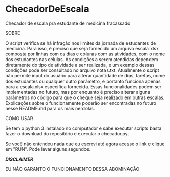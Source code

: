 # ChecadorDeEscala
Checador de escala pra estudante de medicina fracassado

SOBRE

O script verifica se há infração nos limites da jornada de estudantes de medicina. Para isso, é preciso que seja fornecido um arquivo escala.xlsx composta por linhas com os dias e colunas com as atividades, com o nome dos estudantes nas células. As condições a serem atendidas dependem diretamente do tipo de atividade a ser realizada, e um exemplo dessas condições pode ser consultado no arquivo notas.txt. Atualmente o script não permite input do usuário para alterar quantidade de dias, tarefas, nome dos estudantes ou qualquer outro parâmetro, e portanto funciona apenas para a escala.xlsx específica fornecida. Essas funcionalidades podem ser implementadas no futuro, mas por enquanto é preciso alterar alguns parâmetros no código para que o cheque seja realizado em outras escalas. Explicações sobre o funcionamente poderão ser encontradas no futuro nesse README.md para os mais nerdolas.

COMO USAR

Se tem o python 3 instalado no computador e sabe executar scripts basta fazer o download do repositório e executar o checador.py.

Se você não entendeu nada que eu escrevi até agora acesse o [link](https://replit.com/@drosophila/EscalaCheck?v=1) e clique em "RUN". Pode levar alguns segundos.

***DISCLAIMER*** 

EU NÃO GARANTO O FUNCIONAMENTO DESSA ABOMINAÇÃO
